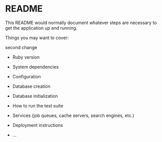 # README

This README would normally document whatever steps are necessary to get the
application up and running.

Things you may want to cover:

second change

* Ruby version

* System dependencies

* Configuration

* Database creation

* Database initialization

* How to run the test suite

* Services (job queues, cache servers, search engines, etc.)

* Deployment instructions

* ...
